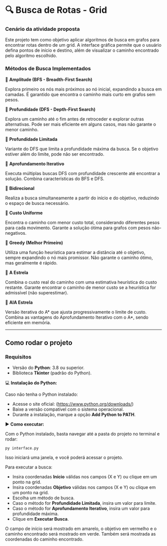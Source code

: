 # 🔍 Busca de Rotas - Grid

### Cenário da atividade proposta

Este projeto tem como objetivo aplicar algoritmos de busca em grafos para encontrar rotas dentro de um grid. A interface gráfica permite que o usuário defina pontos de início e destino, além de visualizar o caminho encontrado pelo algoritmo escolhido.

### Métodos de Busca Implementados

🔹 **Amplitude (BFS - Breadth-First Search)**

Explora primeiro os nós mais próximos ao nó inicial, expandindo a busca em camadas. É garantido que encontra o caminho mais curto em grafos sem pesos.

🔹 **Profundidade (DFS - Depth-First Search)**

Explora um caminho até o fim antes de retroceder e explorar outras alternativas. Pode ser mais eficiente em alguns casos, mas não garante o menor caminho.

🔹 **Profundidade Limitada**

Variante do DFS que limita a profundidade máxima da busca. Se o objetivo estiver além do limite, pode não ser encontrado.

🔹 **Aprofundamento Iterativo**

Executa múltiplas buscas DFS com profundidade crescente até encontrar a solução. Combina características do BFS e DFS.

🔹 **Bidirecional**

Realiza a busca simultaneamente a partir do início e do objetivo, reduzindo o espaço de busca necessário.

🔹 **Custo Uniforme**

Encontra o caminho com menor custo total, considerando diferentes pesos para cada movimento. Garante a solução ótima para grafos com pesos não-negativos.

🔹 **Greedy (Melhor Primeiro)**

Utiliza uma função heurística para estimar a distância até o objetivo, sempre expandindo o nó mais promissor. Não garante o caminho ótimo, mas geralmente é rápido.

🔹 **A Estrela**

Combina o custo real do caminho com uma estimativa heurística do custo restante. Garante encontrar o caminho de menor custo se a heurística for admissível (não superestimar).

🔹 **AIA Estrela**

Versão iterativa do A* que ajusta progressivamente o limite de custo. Combina as vantagens do Aprofundamento Iterativo com o A*, sendo eficiente em memória.

---

## Como rodar o projeto

### Requisitos

- Versão do **Python**: 3.8 ou superior.
- Biblioteca **Tkinter** (padrão do Python).

💻 **Instalação do Python:**

Caso não tenha o Python instalado:
- Acesse o site oficial: (https://www.python.org/downloads/)
- Baixe a versão compatível com o sistema operacional.
- Durante a instalação, marque a opção **Add Python to PATH**.

▶️ **Como executar:**

Com o Python instalado, basta navegar até a pasta do projeto no terminal e rodar:
```
py interface.py
```
Isso iniciará uma janela, e você poderá acessar o projeto.

Para executar a busca:
- Insira coordenadas **Início** válidas nos campos (X e Y) ou clique em um ponto na grid.
- Insira coordenadas **Objetivo** válidas nos campos (X e Y) ou clique em um ponto na grid.
- Escolha um método de busca.
- Caso o método for **Profundidade Limitada**, insira um valor para limite.
- Caso o método for **Aprofundamento Iterativo**, insira um valor para profundidade máxima.
- Clique em **Executar Busca**.

O campo de início será mostrado em amarelo, o objetivo em vermelho e o caminho encontrado será mostrado em verde. Também será mostrada as coordenadas do caminho encontrado.
